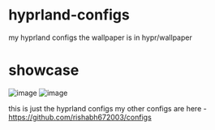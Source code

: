 # hyprland-configs
my hyprland configs the wallpaper is in hypr/wallpaper

# showcase
![image](https://user-images.githubusercontent.com/53911515/197456390-2bc76c48-974e-4dbe-a591-7be3fe30eb6d.png)
![image](https://user-images.githubusercontent.com/53911515/197456531-413ce0c7-d4c9-4142-bd14-f105b50f809b.png)

this is just the hyprland configs my other configs are here - https://github.com/rishabh672003/configs
